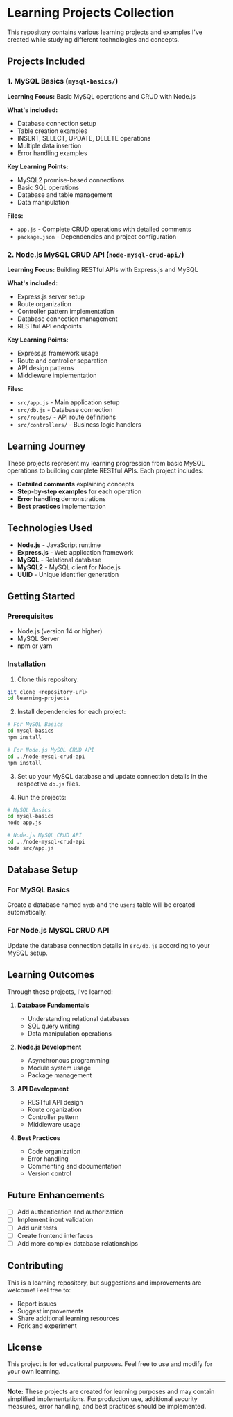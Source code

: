 # Learning Projects Collection

This repository contains various learning projects and examples I've created while studying different technologies and concepts.

## Projects Included

### 1. MySQL Basics (`mysql-basics/`)
**Learning Focus:** Basic MySQL operations and CRUD with Node.js

**What's included:**
- Database connection setup
- Table creation examples
- INSERT, SELECT, UPDATE, DELETE operations
- Multiple data insertion
- Error handling examples

**Key Learning Points:**
- MySQL2 promise-based connections
- Basic SQL operations
- Database and table management
- Data manipulation

**Files:**
- `app.js` - Complete CRUD operations with detailed comments
- `package.json` - Dependencies and project configuration

### 2. Node.js MySQL CRUD API (`node-mysql-crud-api/`)
**Learning Focus:** Building RESTful APIs with Express.js and MySQL

**What's included:**
- Express.js server setup
- Route organization
- Controller pattern implementation
- Database connection management
- RESTful API endpoints

**Key Learning Points:**
- Express.js framework usage
- Route and controller separation
- API design patterns
- Middleware implementation

**Files:**
- `src/app.js` - Main application setup
- `src/db.js` - Database connection
- `src/routes/` - API route definitions
- `src/controllers/` - Business logic handlers

## Learning Journey

These projects represent my learning progression from basic MySQL operations to building complete RESTful APIs. Each project includes:

- **Detailed comments** explaining concepts
- **Step-by-step examples** for each operation
- **Error handling** demonstrations
- **Best practices** implementation

## Technologies Used

- **Node.js** - JavaScript runtime
- **Express.js** - Web application framework
- **MySQL** - Relational database
- **MySQL2** - MySQL client for Node.js
- **UUID** - Unique identifier generation

## Getting Started

### Prerequisites
- Node.js (version 14 or higher)
- MySQL Server
- npm or yarn

### Installation

1. Clone this repository:
```bash
git clone <repository-url>
cd learning-projects
```

2. Install dependencies for each project:
```bash
# For MySQL Basics
cd mysql-basics
npm install

# For Node.js MySQL CRUD API
cd ../node-mysql-crud-api
npm install
```

3. Set up your MySQL database and update connection details in the respective `db.js` files.

4. Run the projects:
```bash
# MySQL Basics
cd mysql-basics
node app.js

# Node.js MySQL CRUD API
cd ../node-mysql-crud-api
node src/app.js
```

## Database Setup

### For MySQL Basics
Create a database named `mydb` and the `users` table will be created automatically.

### For Node.js MySQL CRUD API
Update the database connection details in `src/db.js` according to your MySQL setup.

## Learning Outcomes

Through these projects, I've learned:

1. **Database Fundamentals**
   - Understanding relational databases
   - SQL query writing
   - Data manipulation operations

2. **Node.js Development**
   - Asynchronous programming
   - Module system usage
   - Package management

3. **API Development**
   - RESTful API design
   - Route organization
   - Controller pattern
   - Middleware usage

4. **Best Practices**
   - Code organization
   - Error handling
   - Commenting and documentation
   - Version control

## Future Enhancements

- [ ] Add authentication and authorization
- [ ] Implement input validation
- [ ] Add unit tests
- [ ] Create frontend interfaces
- [ ] Add more complex database relationships

## Contributing

This is a learning repository, but suggestions and improvements are welcome! Feel free to:

- Report issues
- Suggest improvements
- Share additional learning resources
- Fork and experiment

## License

This project is for educational purposes. Feel free to use and modify for your own learning.

---

**Note:** These projects are created for learning purposes and may contain simplified implementations. For production use, additional security measures, error handling, and best practices should be implemented. 